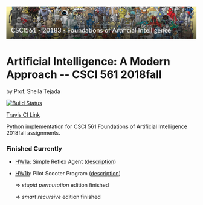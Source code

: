 ![TITLE_pic](https://github.com/AgentDS/AIMA-CSCI-561-18fall/raw/master/TITLE_pic.png)
# Artificial Intelligence: A Modern Approach -- CSCI 561 2018fall

by Prof. Sheila Tejada

[![Build Status](https://travis-ci.com/AgentDS/AIMA-CSCI-561-18fall.svg?token=Zdxzuh6yQ7NxpAUZUUKb&branch=master)](https://travis-ci.com/AgentDS/AIMA-CSCI-561-18fall)

[Travis CI Link](https://travis-ci.com/AgentDS/AIMA-CSCI-561-18fall)

Python implementation for CSCI 561 Foundations of Artificial Intelligence 2018fall assignments.

### Finished Currently

- [HW1a](./HW1a): Simple Reflex Agent ([description](./HW1a/HW1a.pdf)) 

- [HW1b](./HW1b): Pilot Scooter Program ([description](./HW1b/HW1b.pdf)) 

  =>  _stupid permutation_ edition finished

  =>  _smart recursive_ edition finished



